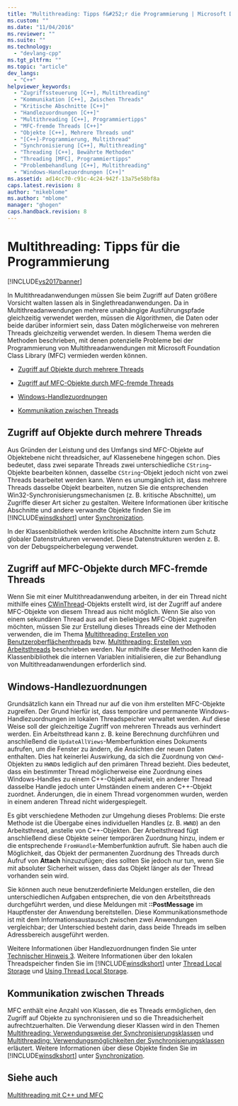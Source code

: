 ```yaml
---
title: "Multithreading: Tipps f&#252;r die Programmierung | Microsoft Docs"
ms.custom: ""
ms.date: "11/04/2016"
ms.reviewer: ""
ms.suite: ""
ms.technology: 
  - "devlang-cpp"
ms.tgt_pltfrm: ""
ms.topic: "article"
dev_langs: 
  - "C++"
helpviewer_keywords: 
  - "Zugriffssteuerung [C++], Multithreading"
  - "Kommunikation [C++], Zwischen Threads"
  - "Kritische Abschnitte [C++]"
  - "Handlezuordnungen [C++]"
  - "Multithreading [C++], Programmiertipps"
  - "MFC-fremde Threads [C++]"
  - "Objekte [C++], Mehrere Threads und"
  - "[C++]-Programmierung, Multithread"
  - "Synchronisierung [C++], Multithreading"
  - "Threading [C++], Bewährte Methoden"
  - "Threading [MFC], Programmiertipps"
  - "Problembehandlung [C++], Multithreading"
  - "Windows-Handlezuordnungen [C++]"
ms.assetid: ad14cc70-c91c-4c24-942f-13a75e58bf8a
caps.latest.revision: 8
author: "mikeblome"
ms.author: "mblome"
manager: "ghogen"
caps.handback.revision: 8
---
```

# Multithreading: Tipps f&#252;r die Programmierung
[!INCLUDE[vs2017banner](../assembler/inline/includes/vs2017banner.md)]

In Multithreadanwendungen müssen Sie beim Zugriff auf Daten größere Vorsicht walten lassen als in Singlethreadanwendungen.  Da in Multithreadanwendungen mehrere unabhängige Ausführungspfade gleichzeitig verwendet werden, müssen die Algorithmen, die Daten oder beide darüber informiert sein, dass Daten möglicherweise von mehreren Threads gleichzeitig verwendet werden.  In diesem Thema werden die Methoden beschrieben, mit denen potenzielle Probleme bei der Programmierung von Multithreadanwendungen mit Microsoft Foundation Class Library \(MFC\) vermieden werden können.  
  
-   [Zugriff auf Objekte durch mehrere Threads](#_core_accessing_objects_from_multiple_threads)  
  
-   [Zugriff auf MFC\-Objekte durch MFC\-fremde Threads](#_core_accessing_mfc_objects_from_non.2d.mfc_threads)  
  
-   [Windows\-Handlezuordnungen](#_core_windows_handle_maps)  
  
-   [Kommunikation zwischen Threads](#_core_communicating_between_threads)  
  
##  <a name="_core_accessing_objects_from_multiple_threads"></a> Zugriff auf Objekte durch mehrere Threads  
 Aus Gründen der Leistung und des Umfangs sind MFC\-Objekte auf Objektebene nicht threadsicher, auf Klassenebene hingegen schon.  Dies bedeutet, dass zwei separate Threads zwei unterschiedliche `CString`\-Objekte bearbeiten können, dasselbe `CString`\-Objekt jedoch nicht von zwei Threads bearbeitet werden kann.  Wenn es unumgänglich ist, dass mehrere Threads dasselbe Objekt bearbeiten, nutzen Sie die entsprechenden Win32\-Synchronisierungsmechanismen \(z. B. kritische Abschnitte\), um Zugriffe dieser Art sicher zu gestalten.  Weitere Informationen über kritische Abschnitte und andere verwandte Objekte finden Sie im [!INCLUDE[winsdkshort](../atl/reference/includes/winsdkshort_md.md)] unter [Synchronization](http://msdn.microsoft.com/library/windows/desktop/ms686353).  
  
 In der Klassenbibliothek werden kritische Abschnitte intern zum Schutz globaler Datenstrukturen verwendet. Diese Datenstrukturen werden z. B. von der Debugspeicherbelegung verwendet.  
  
##  <a name="_core_accessing_mfc_objects_from_non.2d.mfc_threads"></a> Zugriff auf MFC\-Objekte durch MFC\-fremde Threads  
 Wenn Sie mit einer Multithreadanwendung arbeiten, in der ein Thread nicht mithilfe eines [CWinThread](../mfc/reference/cwinthread-class.md)\-Objekts erstellt wird, ist der Zugriff auf andere MFC\-Objekte von diesem Thread aus nicht möglich.  Wenn Sie also von einem sekundären Thread aus auf ein beliebiges MFC\-Objekt zugreifen möchten, müssen Sie zur Erstellung dieses Threads eine der Methoden verwenden, die im Thema [Multithreading: Erstellen von Benutzeroberflächenthreads](../parallel/multithreading-creating-user-interface-threads.md) bzw. [Multithreading: Erstellen von Arbeitsthreads](../parallel/multithreading-creating-worker-threads.md) beschrieben werden.  Nur mithilfe dieser Methoden kann die Klassenbibliothek die internen Variablen initialisieren, die zur Behandlung von Multithreadanwendungen erforderlich sind.  
  
##  <a name="_core_windows_handle_maps"></a> Windows\-Handlezuordnungen  
 Grundsätzlich kann ein Thread nur auf die von ihm erstellten MFC\-Objekte zugreifen.  Der Grund hierfür ist, dass temporäre und permanente Windows\-Handlezuordnungen im lokalen Threadspeicher verwaltet werden. Auf diese Weise soll der gleichzeitige Zugriff von mehreren Threads aus verhindert werden.  Ein Arbeitsthread kann z. B. keine Berechnung durchführen und anschließend die `UpdateAllViews`\-Memberfunktion eines Dokuments aufrufen, um die Fenster zu ändern, die Ansichten der neuen Daten enthalten.  Dies hat keinerlei Auswirkung, da sich die Zuordnung von `CWnd`\-Objekten zu `HWND`s lediglich auf den primären Thread bezieht.  Dies bedeutet, dass ein bestimmter Thread möglicherweise eine Zuordnung eines Windows\-Handles zu einem C\+\+\-Objekt aufweist, ein anderer Thread dasselbe Handle jedoch unter Umständen einem anderen C\+\+\-Objekt zuordnet.  Änderungen, die in einem Thread vorgenommen wurden, werden in einem anderen Thread nicht widergespiegelt.  
  
 Es gibt verschiedene Methoden zur Umgehung dieses Problems:  Die erste Methode ist die Übergabe eines individuellen Handles \(z. B. `HWND`\) an den Arbeitsthread, anstelle von C\+\+\-Objekten.  Der Arbeitsthread fügt anschließend diese Objekte seiner temporären Zuordnung hinzu, indem er die entsprechende `FromHandle`\-Memberfunktion aufruft.  Sie haben auch die Möglichkeit, das Objekt der permanenten Zuordnung des Threads durch Aufruf von **Attach** hinzuzufügen; dies sollten Sie jedoch nur tun, wenn Sie mit absoluter Sicherheit wissen, dass das Objekt länger als der Thread vorhanden sein wird.  
  
 Sie können auch neue benutzerdefinierte Meldungen erstellen, die den unterschiedlichen Aufgaben entsprechen, die von den Arbeitsthreads durchgeführt werden, und diese Meldungen mit **::PostMessage** im Hauptfenster der Anwendung bereitstellen.  Diese Kommunikationsmethode ist mit dem Informationsaustausch zwischen zwei Anwendungen vergleichbar; der Unterschied besteht darin, dass beide Threads im selben Adressbereich ausgeführt werden.  
  
 Weitere Informationen über Handlezuordnungen finden Sie unter [Technischer Hinweis 3](../mfc/tn003-mapping-of-windows-handles-to-objects.md).  Weitere Informationen über den lokalen Threadspeicher finden Sie im [!INCLUDE[winsdkshort](../atl/reference/includes/winsdkshort_md.md)] unter [Thread Local Storage](http://msdn.microsoft.com/library/windows/desktop/ms686749) und [Using Thread Local Storage](http://msdn.microsoft.com/library/windows/desktop/ms686991).  
  
##  <a name="_core_communicating_between_threads"></a> Kommunikation zwischen Threads  
 MFC enthält eine Anzahl von Klassen, die es Threads ermöglichen, den Zugriff auf Objekte zu synchronisieren und so die Threadsicherheit aufrechtzuerhalten.  Die Verwendung dieser Klassen wird in den Themen [Multithreading: Verwendungsweise der Synchronisierungsklassen](../parallel/multithreading-how-to-use-the-synchronization-classes.md) und [Multithreading: Verwendungsmöglichkeiten der Synchronisierungsklassen](../parallel/multithreading-when-to-use-the-synchronization-classes.md) erläutert.  Weitere Informationen über diese Objekte finden Sie im [!INCLUDE[winsdkshort](../atl/reference/includes/winsdkshort_md.md)] unter [Synchronization](http://msdn.microsoft.com/library/windows/desktop/ms686353).  
  
## Siehe auch  
 [Multithreading mit C\+\+ und MFC](../parallel/multithreading-with-cpp-and-mfc.md)